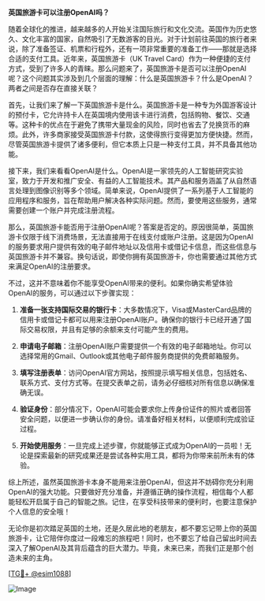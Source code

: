 **英国旅游卡可以注册OpenAI吗？**

随着全球化的推进，越来越多的人开始关注国际旅行和文化交流。英国作为历史悠久、文化丰富的国家，自然吸引了无数游客的目光。对于计划前往英国的旅行者来说，除了准备签证、机票和行程外，还有一项非常重要的准备工作——那就是选择合适的支付工具。近年来，英国旅游卡（UK Travel Card）作为一种便捷的支付方式，受到了许多人的青睐。那么问题来了，英国旅游卡是否可以注册OpenAI呢？这个问题其实涉及到几个层面的理解：什么是英国旅游卡？什么是OpenAI？两者之间是否存在直接关联？

首先，让我们来了解一下英国旅游卡是什么。英国旅游卡是一种专为外国游客设计的预付卡，它允许持卡人在英国境内使用该卡进行消费，包括购物、餐饮、交通等。这种卡的优点在于避免了携带大量现金的风险，同时也省去了兑换货币的麻烦。此外，许多商家接受英国旅游卡付款，这使得旅行变得更加方便快捷。然而，尽管英国旅游卡提供了诸多便利，但它本质上只是一种支付工具，并不具备其他功能。

接下来，我们来看看OpenAI是什么。OpenAI是一家领先的人工智能研究实验室，致力于开发和推广安全、有益的人工智能技术。其产品和服务涵盖了从自然语言处理到图像识别等多个领域。简单来说，OpenAI提供了一系列基于人工智能的应用程序和服务，旨在帮助用户解决各种实际问题。然而，要使用这些服务，通常需要创建一个账户并完成注册流程。

那么，英国旅游卡能否用于注册OpenAI呢？答案是否定的。原因很简单，英国旅游卡仅限于线下消费场景，无法直接用于在线支付或账户注册。这是因为OpenAI的服务要求用户提供有效的电子邮件地址以及信用卡或借记卡信息，而这些信息与英国旅游卡并不兼容。换句话说，即使你拥有英国旅游卡，你也需要通过其他方式来满足OpenAI的注册要求。

不过，这并不意味着你不能享受OpenAI带来的便利。如果你确实希望体验OpenAI的服务，可以通过以下步骤实现：

1. **准备一张支持国际交易的银行卡**：大多数情况下，Visa或MasterCard品牌的信用卡或借记卡都可以用来注册OpenAI账户。确保你的银行卡已经开通了国际交易权限，并且有足够的余额来支付可能产生的费用。
   
2. **申请电子邮箱**：注册OpenAI账户需要提供一个有效的电子邮箱地址。你可以选择常用的Gmail、Outlook或其他电子邮件服务商提供的免费邮箱服务。
   
3. **填写注册表单**：访问OpenAI官方网站，按照提示填写相关信息，包括姓名、联系方式、支付方式等。在提交表单之前，请务必仔细核对所有信息以确保准确无误。

4. **验证身份**：部分情况下，OpenAI可能会要求你上传身份证件的照片或者回答安全问题，以便进一步确认你的身份。请准备好相关材料，以便顺利完成验证过程。

5. **开始使用服务**：一旦完成上述步骤，你就能够正式成为OpenAI的一员啦！无论是探索最新的研究成果还是尝试各种实用工具，都将为你带来前所未有的体验。

综上所述，虽然英国旅游卡本身不能用来注册OpenAI，但这并不妨碍你充分利用OpenAI的强大功能。只要做好充分准备，并遵循正确的操作流程，相信每个人都能轻松开启属于自己的智能之旅。记住，在享受科技带来的便利时，也要注意保护个人信息的安全哦！

无论你是初次踏足英国的土地，还是久居此地的老朋友，都不要忘记带上你的英国旅游卡，让它陪伴你度过一段难忘的旅程吧！同时，也不要忘了给自己留出时间去深入了解OpenAI及其背后蕴含的巨大潜力。毕竟，未来已来，而我们正是那个创造未来的主角。

[[TG💪+ @esim1088](https://t.me/s/esim1088)]

![Image](https://i.postimg.cc/4NQfJmqS/Snipaste-2025-05-13-00-14-12.png)
